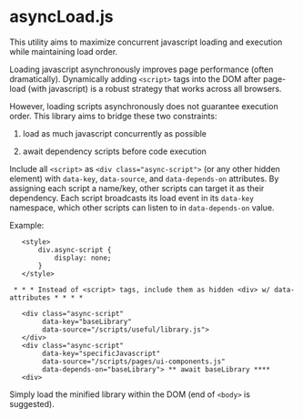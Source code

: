 # asyncLoad.js

This utility aims to maximize concurrent javascript loading
and execution while maintaining load order. 

Loading javascript asynchronously improves page performance (often
dramatically). Dynamically adding `<script>` tags into the DOM after
page-load (with javascript) is a robust strategy that works across all
browsers. 

However, loading scripts asynchronously does not guarantee
execution order. This library aims to bridge these two constraints:

1) load as much javascript concurrently as possible

2) await dependency scripts before code execution

Include all `<script>` as `<div class="async-script">` (or any other
hidden element) with `data-key`, `data-source`, and `data-depends-on`
attributes. By assigning each script a name/key, other scripts can
target it as their dependency. Each script broadcasts its load event
in its `data-key` namespace, which other scripts can listen to
in `data-depends-on` value.

Example:
```
   <style>
       div.async-script {
           display: none;
       }
   </style>

 * * * Instead of <script> tags, include them as hidden <div> w/ data-attributes * * * *

   <div class="async-script"
        data-key="baseLibrary"
        data-source="/scripts/useful/library.js">
   </div>
   <div class="async-script"
        data-key="specificJavascript"
        data-source="/scripts/pages/ui-components.js"
        data-depends-on="baseLibrary"> ** await baseLibrary ****
   <div>
```

Simply load the minified library within the DOM (end of `<body>`
is suggested).